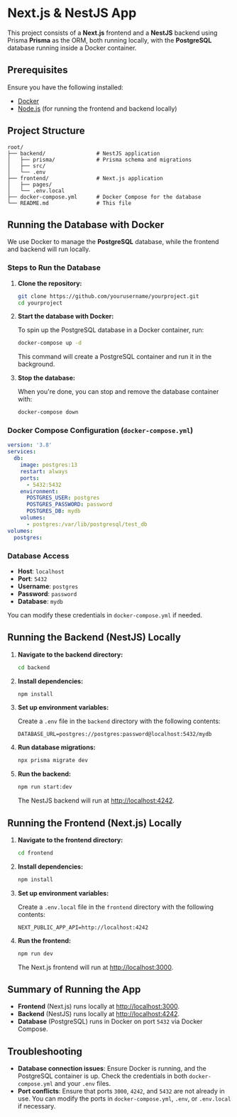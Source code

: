 # Next.js & NestJS App

This project consists of a **Next.js** frontend and a **NestJS** backend using Prisma **Prisma** as the ORM, both running locally, with the **PostgreSQL** database running inside a Docker container.

## Prerequisites

Ensure you have the following installed:

- [Docker](https://docs.docker.com/get-docker/)
- [Node.js](https://nodejs.org/) (for running the frontend and backend locally)

## Project Structure

```
root/
├── backend/                # NestJS application
│   ├── prisma/             # Prisma schema and migrations
│   ├── src/
│   └── .env
├── frontend/               # Next.js application
│   ├── pages/
│   └── .env.local
├── docker-compose.yml      # Docker Compose for the database
└── README.md               # This file
```

## Running the Database with Docker

We use Docker to manage the **PostgreSQL** database, while the frontend and backend will run locally.

### Steps to Run the Database

1. **Clone the repository:**

   ```bash
   git clone https://github.com/yourusername/yourproject.git
   cd yourproject
   ```

2. **Start the database with Docker:**

   To spin up the PostgreSQL database in a Docker container, run:

   ```bash
   docker-compose up -d
   ```

   This command will create a PostgreSQL container and run it in the background.

3. **Stop the database:**

   When you're done, you can stop and remove the database container with:

   ```bash
   docker-compose down
   ```

### Docker Compose Configuration (`docker-compose.yml`)

```yaml
version: '3.8'
services:
  db:
    image: postgres:13
    restart: always
    ports:
      - 5432:5432
    environment:
      POSTGRES_USER: postgres
      POSTGRES_PASSWORD: password
      POSTGRES_DB: mydb
    volumes:
      - postgres:/var/lib/postgresql/test_db
volumes:
  postgres:
```

### Database Access

- **Host**: `localhost`
- **Port**: `5432`
- **Username**: `postgres`
- **Password**: `password`
- **Database**: `mydb`

You can modify these credentials in `docker-compose.yml` if needed.

## Running the Backend (NestJS) Locally

1. **Navigate to the backend directory:**

   ```bash
   cd backend
   ```

2. **Install dependencies:**

   ```bash
   npm install
   ```

3. **Set up environment variables:**

   Create a `.env` file in the `backend` directory with the following contents:

   ```env
   DATABASE_URL=postgres://postgres:password@localhost:5432/mydb
   ```

4. **Run database migrations:**

   ```bash
   npx prisma migrate dev
   ```

5. **Run the backend:**

   ```bash
   npm run start:dev
   ```

   The NestJS backend will run at [http://localhost:4242](http://localhost:4242).

## Running the Frontend (Next.js) Locally

1. **Navigate to the frontend directory:**

   ```bash
   cd frontend
   ```

2. **Install dependencies:**

   ```bash
   npm install
   ```

3. **Set up environment variables:**

   Create a `.env.local` file in the `frontend` directory with the following contents:

   ```env
   NEXT_PUBLIC_APP_API=http://localhost:4242
   ```

4. **Run the frontend:**

   ```bash
   npm run dev
   ```

   The Next.js frontend will run at [http://localhost:3000](http://localhost:3000).

## Summary of Running the App

- **Frontend** (Next.js) runs locally at [http://localhost:3000](http://localhost:3000).
- **Backend** (NestJS) runs locally at [http://localhost:4242](http://localhost:4242).
- **Database** (PostgreSQL) runs in Docker on port `5432` via Docker Compose.

## Troubleshooting

- **Database connection issues**: Ensure Docker is running, and the PostgreSQL container is up. Check the credentials in both `docker-compose.yml` and your `.env` files.
- **Port conflicts**: Ensure that ports `3000`, `4242`, and `5432` are not already in use. You can modify the ports in `docker-compose.yml`, `.env`, or `.env.local` if necessary.
